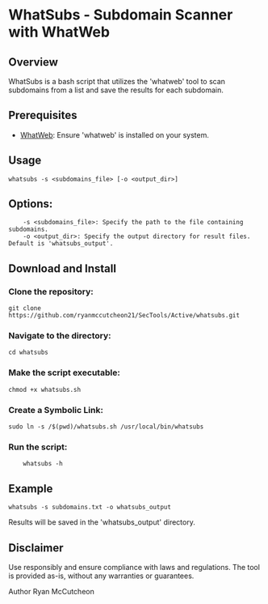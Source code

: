# WhatSubs - Subdomain Scanner with WhatWeb

## Overview
WhatSubs is a bash script that utilizes the 'whatweb' tool to scan subdomains from a list and save the results for each subdomain.

## Prerequisites
- [WhatWeb](https://github.com/urbanadventurer/WhatWeb): Ensure 'whatweb' is installed on your system.

## Usage
```
whatsubs -s <subdomains_file> [-o <output_dir>]
```

## Options:
```
    -s <subdomains_file>: Specify the path to the file containing subdomains.
    -o <output_dir>: Specify the output directory for result files. Default is 'whatsubs_output'.
```

## Download and Install
### Clone the repository:
```
git clone https://github.com/ryanmccutcheon21/SecTools/Active/whatsubs.git
```

### Navigate to the directory:
```
cd whatsubs
```
### Make the script executable:
```
chmod +x whatsubs.sh
```

### Create a Symbolic Link:
```
sudo ln -s /$(pwd)/whatsubs.sh /usr/local/bin/whatsubs
```

### Run the script:
```
    whatsubs -h
```

## Example
```
whatsubs -s subdomains.txt -o whatsubs_output
```
Results will be saved in the 'whatsubs_output' directory.


## Disclaimer
Use responsibly and ensure compliance with laws and regulations. The tool is provided as-is, without any warranties or guarantees.

Author
Ryan McCutcheon
